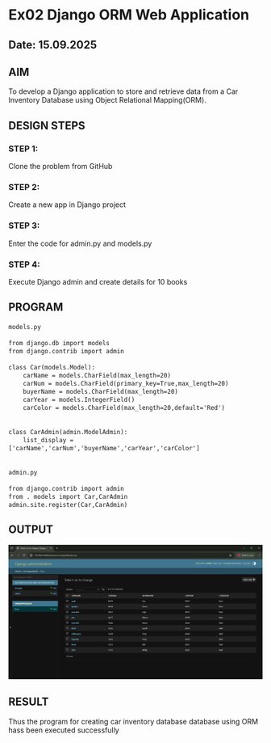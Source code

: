 # Ex02 Django ORM Web Application
## Date: 15.09.2025

## AIM
To develop a Django application to store and retrieve data from a Car Inventory Database using Object Relational Mapping(ORM).





## DESIGN STEPS

### STEP 1:
Clone the problem from GitHub

### STEP 2:
Create a new app in Django project

### STEP 3:
Enter the code for admin.py and models.py

### STEP 4:
Execute Django admin and create details for 10 books

## PROGRAM
```
models.py

from django.db import models
from django.contrib import admin

class Car(models.Model):
    carName = models.CharField(max_length=20)
    carNum = models.CharField(primary_key=True,max_length=20)
    buyerName = models.CharField(max_length=20)
    carYear = models.IntegerField()
    carColor = models.CharField(max_length=20,default='Red')


class CarAdmin(admin.ModelAdmin):
    list_display = ['carName','carNum','buyerName','carYear','carColor']


admin.py

from django.contrib import admin
from . models import Car,CarAdmin
admin.site.register(Car,CarAdmin)

```


## OUTPUT
![alt text](orm.png)



## RESULT
Thus the program for creating car inventory database database using ORM hass been executed successfully
